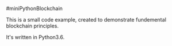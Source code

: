 #miniPythonBlockchain

This is a small code example, created to demonstrate fundemental blockchain principles. 

It's written in Python3.6.
